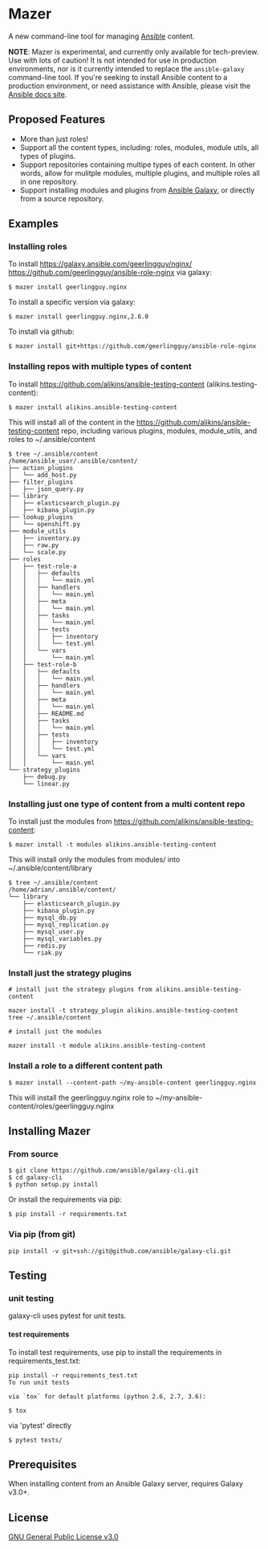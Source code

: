 # Mazer 

A new command-line tool for managing [Ansible](https://github.com/ansible/ansible) content.

**NOTE**: Mazer is experimental, and currently only available for tech-preview. Use with lots of caution! It is not intended for use in
production environments, nor is it currently intended to replace the `ansible-galaxy` command-line tool. If you're seeking to install
Ansible content to a production environment, or need assistance with Ansible, please visit the [Ansible docs site](https://docs.ansible.com). 

## Proposed Features

- More than just roles!
- Support all the content types, including: roles, modules, module utils, all types of plugins.
- Support repositories containing multipe types of each content. In other words, allow 
for mulitple modules, multiple plugins, and multiple roles all in one repository.
- Support installing modules and plugins from [Ansible Galaxy](https://galaxy.ansible.com), or directly from a source repository.

## Examples

### Installing roles

To install https://galaxy.ansible.com/geerlingguy/nginx/ https://github.com/geerlingguy/ansible-role-nginx via galaxy:

```
$ mazer install geerlingguy.nginx
```

To install a specific version via galaxy:

```
$ mazer install geerlingguy.nginx,2.6.0
```

To install via github:

```
$ mazer install git+https://github.com/geerlingguy/ansible-role-nginx
```

### Installing repos with multiple types of content

To install https://github.com/alikins/ansible-testing-content (alikins.testing-content):

```
$ mazer install alikins.ansible-testing-content
```

This will install all of the content in the https://github.com/alikins/ansible-testing-content
repo, including various plugins, modules, module_utils, and roles to ~/.ansible/content

```
$ tree ~/.ansible/content
/home/ansible_user/.ansible/content/
├── action_plugins
│   └── add_host.py
├── filter_plugins
│   ├── json_query.py
├── library
│   ├── elasticsearch_plugin.py
│   ├── kibana_plugin.py
├── lookup_plugins
│   └── openshift.py
├── module_utils
│   ├── inventory.py
│   ├── raw.py
│   └── scale.py
├── roles
│   ├── test-role-a
│   │   ├── defaults
│   │   │   └── main.yml
│   │   ├── handlers
│   │   │   └── main.yml
│   │   ├── meta
│   │   │   └── main.yml
│   │   ├── tasks
│   │   │   └── main.yml
│   │   ├── tests
│   │   │   ├── inventory
│   │   │   └── test.yml
│   │   └── vars
│   │       └── main.yml
│   ├── test-role-b
│   │   ├── defaults
│   │   │   └── main.yml
│   │   ├── handlers
│   │   │   └── main.yml
│   │   ├── meta
│   │   │   └── main.yml
│   │   ├── README.md
│   │   ├── tasks
│   │   │   └── main.yml
│   │   ├── tests
│   │   │   ├── inventory
│   │   │   └── test.yml
│   │   └── vars
│   │       └── main.yml
└── strategy_plugins
    ├── debug.py
    └── linear.py
```

### Installing just one type of content from a multi content repo

To install just the modules from https://github.com/alikins/ansible-testing-content:

```
$ mazer install -t modules alikins.ansible-testing-content
```

This will install only the modules from modules/ into ~/.ansible/content/library

```
$ tree ~/.ansible/content
/home/adrian/.ansible/content/
└── library
    ├── elasticsearch_plugin.py
    ├── kibana_plugin.py
    ├── mysql_db.py
    ├── mysql_replication.py
    ├── mysql_user.py
    ├── mysql_variables.py
    ├── redis.py
    └── riak.py

```

### Install just the strategy plugins

``` shell
# install just the strategy plugins from alikins.ansible-testing-content

mazer install -t strategy_plugin alikins.ansible-testing-content
tree ~/.ansible/content

# install just the modules

mazer install -t module alikins.ansible-testing-content
```

### Install a role to a different content path

```
$ mazer install --content-path ~/my-ansible-content geerlingguy.nginx
```

This will install the geerlingguy.nginx role to ~/my-ansible-content/roles/geerlingguy.nginx

## Installing Mazer

### From source

```
$ git clone https://github.com/ansible/galaxy-cli.git
$ cd galaxy-cli
$ python setup.py install
```

Or install the requirements via pip:

```
$ pip install -r requirements.txt
```

### Via pip (from git)
```
pip install -v git+ssh://git@github.com/ansible/galaxy-cli.git
```

## Testing

### unit testing

galaxy-cli uses pytest for unit tests.

#### test requirements

To install test requirements, use pip to install the requirements in requirements_test.txt:

```
pip install -r requirements_test.txt
To run unit tests

via `tox` for default platforms (python 2.6, 2.7, 3.6):
```

```
$ tox
```

via 'pytest' directly

```
$ pytest tests/
```

## Prerequisites 

When installing content from an Ansible Galaxy server, requires Galaxy v3.0+.

## License

[GNU General Public License v3.0](./LICENSE)


